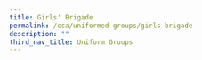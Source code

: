 ```yaml
---
title: Girls' Brigade
permalink: /cca/uniformed-groups/girls-brigade
description: ""
third_nav_title: Uniform Groups
---
```

